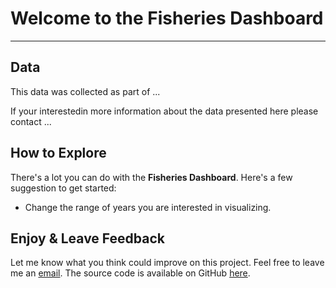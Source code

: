 # Welcome to the Fisheries Dashboard
---

## Data

This data was collected as part of ... 

If your interestedin more information about the data presented here please contact ...

## How to Explore

There's a lot you can do with the __Fisheries Dashboard__. Here's a few suggestion to get started:

* Change the range of years you are interested in visualizing.

## Enjoy & Leave Feedback

Let me know what you think could improve on this project. Feel free to leave me an [email](mailto:elaustin@uw.edu). The source code is available on GitHub [here](https://github.com/elaustin/fisheries_vis).



